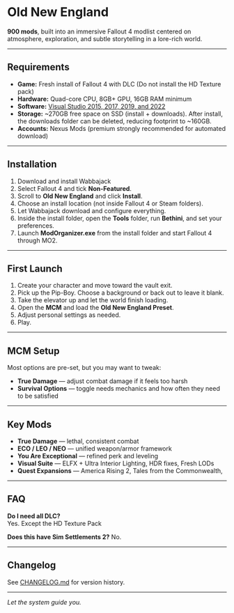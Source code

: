 # Old New England

**900 mods**, built into an immersive Fallout 4 modlist centered on atmosphere, exploration, and subtle storytelling in a lore-rich world.  

---

## Requirements

- **Game:** Fresh install of Fallout 4 with DLC (Do not install the HD Texture pack)
- **Hardware:** Quad-core CPU, 8GB+ GPU, 16GB RAM minimum
- **Software:** [Visual Studio 2015, 2017, 2019, and 2022](https://aka.ms/vs/17/release/vc_redist.x64.exe)
- **Storage:** ~270GB free space on SSD (install + downloads). After install, the downloads folder can be deleted, reducing footprint to ~160GB.  
- **Accounts:** Nexus Mods (premium strongly recommended for automated download)  

---

## Installation

1. Download and install Wabbajack 
2. Select Fallout 4 and tick **Non-Featured**.  
3. Scroll to **Old New England** and click **Install**.  
4. Choose an install location (not inside Fallout 4 or Steam folders).  
5. Let Wabbajack download and configure everything.  
6. Inside the install folder, open the **Tools** folder, run **Bethini**, and set your preferences.  
7. Launch **ModOrganizer.exe** from the install folder and start Fallout 4 through MO2.  

---

## First Launch

1. Create your character and move toward the vault exit.  
2. Pick up the Pip-Boy. Choose a background or back out to leave it blank.  
3. Take the elevator up and let the world finish loading.  
4. Open the **MCM** and load the **Old New England Preset**.  
5. Adjust personal settings as needed.  
6. Play.  

---

## MCM Setup

Most options are pre-set, but you may want to tweak:  

- **True Damage** — adjust combat damage if it feels too harsh  
- **Survival Options** — toggle needs mechanics and how often they need to be satisfied 

---

## Key Mods

- **True Damage** — lethal, consistent combat  
- **ECO / LEO / NEO** — unified weapon/armor framework  
- **You Are Exceptional** — refined perk and leveling  
- **Visual Suite** — ELFX + Ultra Interior Lighting, HDR fixes, Fresh LODs  
- **Quest Expansions** — America Rising 2, Tales from the Commonwealth,   

---

## FAQ

**Do I need all DLC?**  
Yes. Except the HD Texture Pack

**Does this have Sim Settlements 2?** 
No.

---

## Changelog

See [CHANGELOG.md](./CHANGELOG.md) for version history.  

---

*Let the system guide you.*  
